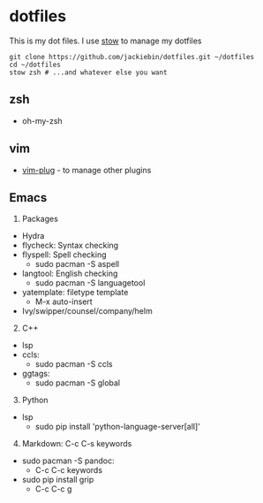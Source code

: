 # dotfiles
This is my dot files.
I use [stow](https://www.gnu.org/software/stow/) to manage my dotfiles
```
git clone https://github.com/jackiebin/dotfiles.git ~/dotfiles
cd ~/dotfiles
stow zsh # ...and whatever else you want
```
## zsh
- oh-my-zsh

## vim
- [vim-plug](https://github.com/junegunn/vim-plug) - to manage other plugins

## Emacs
1. Packages
- Hydra
- flycheck: Syntax checking
- flyspell: Spell checking
    - sudo pacman -S aspell
- langtool: English checking
    - sudo pacman -S languagetool
- yatemplate: filetype template
    - M-x auto-insert
- Ivy/swipper/counsel/company/helm
2. C++
- lsp
- ccls:
    - sudo pacman -S ccls
- ggtags:
    - sudo pacman -S global
3. Python
- lsp
    - sudo pip install 'python-language-server[all]'
4. Markdown: C-c C-s keywords
- sudo pacman -S pandoc:
    - C-c C-c keywords
- sudo pip install grip
    - C-c C-c g
